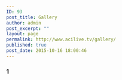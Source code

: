 ```yaml
---
ID: 93
post_title: Gallery
author: admin
post_excerpt: ""
layout: page
permalink: http://www.acilive.tv/gallery/
published: true
post_date: 2015-10-16 18:00:46
---
```

<h3 class="widget-title"> 1</h3>